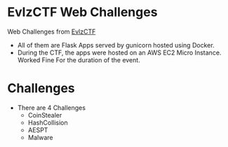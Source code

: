 # EvlzCTF Web Challenges

Web Challenges from [EvlzCTF](https://ctftime.org/event/570)

- All of them are Flask Apps served by gunicorn hosted using Docker.
- During the CTF, the apps were hosted on an AWS EC2 Micro Instance. Worked Fine For the duration of the event.

# Challenges
- There are 4 Challenges 
    - CoinStealer
    - HashCollision
    - AESPT
    - Malware
